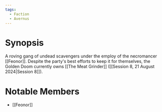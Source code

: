 ```yaml
---
tags:
  - Faction
  - Avernus
---
```

# Synopsis
A roving gang of undead scavengers under the employ of the necromancer [[Feonor]]. Despite the party's best efforts to keep it for themselves, the Golden Doom currently owns [[The Meat Grinder]] ([[Session 8, 21 August 2024|Session 8]]).
# Notable Members
- [[Feonor]]